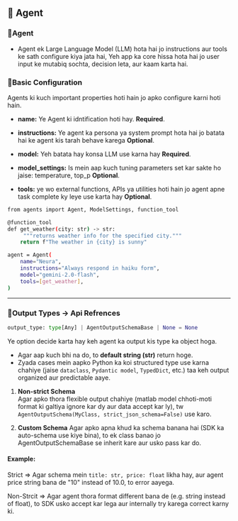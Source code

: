 ## 🔹 Agent
### 🔸Agent
- Agent ek Large Language Model (LLM) hota hai jo instructions aur tools ke sath configure kiya jata hai, Yeh app ka core hissa hota hai jo user input ke mutabiq sochta, decision leta, aur kaam karta hai.

### 🔸Basic Configuration
Agents ki kuch important properties hoti hain jo apko configure karni hoti hain.
- **name:** Ye Agent ki idntification hoti hay. **Required**.

- **instructions:** Ye agent ka persona ya system prompt hota hai jo batata hai ke agent kis tarah behave karega **Optional**.

- **model:** Yeh batata hay konsa LLM use karna hay **Required**.
- **model_settings:** Is mein aap kuch tuning parameters set kar sakte ho jaise: temperature, top_p **Optional**.

- **tools:** ye wo external functions, APIs ya utilities hoti hain jo agent apne task complete ky leye use karta hay **Optional**.

```bash
from agents import Agent, ModelSettings, function_tool

@function_tool
def get_weather(city: str) -> str:
     """returns weather info for the specified city."""
    return f"The weather in {city} is sunny"

agent = Agent(
    name="Neura",
    instructions="Always respond in haiku form",
    model="gemini-2.0-flash",
    tools=[get_weather],
)
```

---

### 🔸Output Types → Api Refrences
```python
output_type: type[Any] | AgentOutputSchemaBase | None = None
```
Ye option decide karta hay keh agent ka output kis type ka object hoga.
- Agar aap kuch bhi na do, to **default string (str)** return hoge.
- Zyada cases mein aapko Python ka koi structured type use karna chahiye (jaise `dataclass`, `Pydantic model`, `TypedDict`, etc.) taa keh output organized aur predictable aaye.

1. **Non-strict Schema**   
Agar apko thora flexible output chahiye (matlab model chhoti-moti format ki galtiya ignore kar dy aur data accept kar ly), tw `AgentOutputSchema(MyClass, strict_json_schema=False)` use karo.

2. **Custom Schema**
Agar apko apna khud ka schema banana hai (SDK ka auto-schema use kiye bina), to ek class banao jo AgentOutputSchemaBase se inherit kare aur usko pass kar do.

#### Example:
Strict => Agar schema mein `title: str, price: float` likha hay, aur agent price string bana de "10" instead of 10.0, to error aayega.

Non-Strcit => Agar agent thora format different bana de (e.g. string instead of float), to SDK usko accept kar lega aur internally try karega correct karny ki. 
